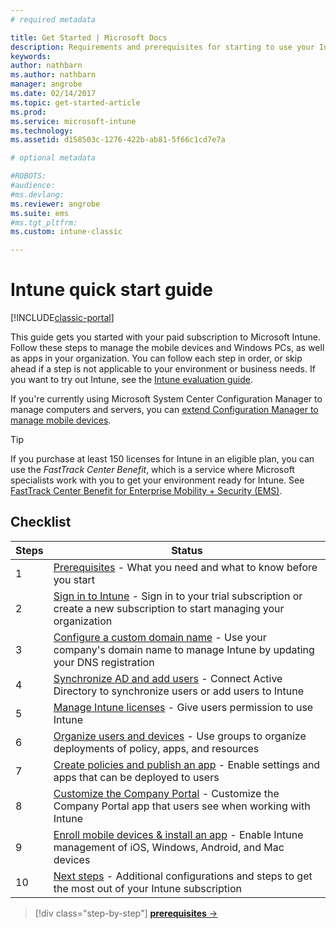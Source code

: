 ```yaml
---
# required metadata

title: Get Started | Microsoft Docs
description: Requirements and prerequisites for starting to use your Intune subscription
keywords:
author: nathbarn
ms.author: nathbarn
manager: angrobe
ms.date: 02/14/2017
ms.topic: get-started-article
ms.prod:
ms.service: microsoft-intune
ms.technology:
ms.assetid: d158503c-1276-422b-ab81-5f66c1cd7e7a

# optional metadata

#ROBOTS:
#audience:
#ms.devlang:
ms.reviewer: angrobe
ms.suite: ems
#ms.tgt_pltfrm:
ms.custom: intune-classic

---
```



# Intune quick start guide

[!INCLUDE[classic-portal](/intune-classic/includes/note-for-both-portals.md)]

This guide gets you started with your paid subscription to Microsoft Intune. Follow these steps to manage the mobile devices and Windows PCs, as well as apps in your organization. You can follow each step in order, or skip ahead if a step is not applicable to your environment or business needs. If you want to try out Intune, see the [Intune evaluation guide](/intune-classic/understand-explore/mobile-device-management-trial-guide-microsoft-intune).  

If you're currently using Microsoft System Center Configuration Manager to manage computers and servers, you can [extend Configuration Manager to manage mobile devices](https://docs.microsoft.com/sccm/mdm/understand/choose-between-standalone-intune-and-hybrid-mobile-device-management).

>[!TIP]
>If you purchase at least 150 licenses for Intune in an eligible plan, you can use the *FastTrack Center Benefit*, which is a service where Microsoft specialists work with you to get your environment ready for Intune. See [FastTrack Center Benefit for Enterprise Mobility + Security (EMS)](https://docs.microsoft.com/enterprise-mobility-security/Solutions/enterprise-mobility-fasttrack-program).

## Checklist

| Steps | Status  |
| ------------- |-------------|
| 1  | [Prerequisites](what-to-know-before-you-start-microsoft-intune.md) - What you need and what to know before you start|
| 2 |  [Sign in to Intune](start-with-a-paid-subscription-to-microsoft-intune-step-1.md) - Sign in to your trial subscription or create a new subscription to start managing your organization   |  
| 3 | [Configure a custom domain name](start-with-a-paid-subscription-to-microsoft-intune-step-2.md) - Use your company's domain name to manage Intune by updating your DNS registration   |
| 4 | [Synchronize AD and add users](start-with-a-paid-subscription-to-microsoft-intune-step-3.md) - Connect Active Directory to synchronize users or add users to Intune  |
| 5 | [Manage Intune licenses](start-with-a-paid-subscription-to-microsoft-intune-step-4.md) - Give users permission to use Intune|
| 6 | [Organize users and devices](start-with-a-paid-subscription-to-microsoft-intune-step-5.md) - Use groups to organize deployments of policy, apps, and resources |
| 7 | [Create policies and publish an app](start-with-a-paid-subscription-to-microsoft-intune-step-6.md) - Enable settings and apps that can be deployed to users |
| 8 | [Customize the Company Portal](start-with-a-paid-subscription-to-microsoft-intune-step-7.md) - Customize the Company Portal app that users see when working with Intune  |
| 9 | [Enroll mobile devices & install an app](start-with-a-paid-subscription-to-microsoft-intune-step-8.md) - Enable Intune management of iOS, Windows, Android, and Mac devices |
|10 | [Next steps](post-configuration-tasks.md) - Additional configurations and steps to get the most out of your Intune subscription|


>[!div class="step-by-step"]
[**prerequisites** &rarr;](what-to-know-before-you-start-microsoft-intune.md)
